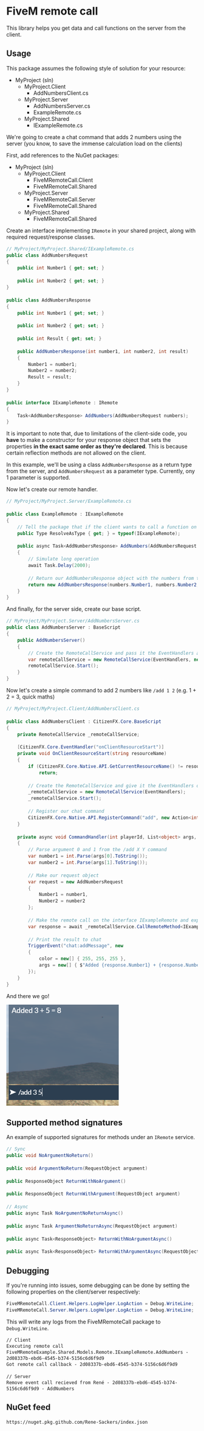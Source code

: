 # FiveM remote call

This library helps you get data and call functions on the server from the client.

## Usage

This package assumes the following style of solution for your resource:

- MyProject (sln)
	- MyProject.Client
		- AddNumbersClient.cs
	- MyProject.Server
		- AddNumbersServer.cs
		- ExampleRemote.cs
	- MyProject.Shared
		- IExampleRemote.cs

We're going to create a chat command that adds 2 numbers using the server (you know, to save the immense calculation load on the clients)  

First, add references to the NuGet packages:
- MyProject (sln)
	- MyProject.Client
		- FiveMRemoteCall.Client
		- FiveMRemoteCall.Shared
	- MyProject.Server
		- FiveMRemoteCall.Server
		- FiveMRemoteCall.Shared
	- MyProject.Shared
		- FiveMRemoteCall.Shared

Create an interface implementing `IRemote` in your shared project, along with required request/response classes.

```csharp
// MyProject/MyProject.Shared/IExampleRemote.cs
public class AddNumbersRequest
{
	public int Number1 { get; set; }

	public int Number2 { get; set; }
}

public class AddNumbersResponse
{
	public int Number1 { get; set; }

	public int Number2 { get; set; }

	public int Result { get; set; }

	public AddNumbersResponse(int number1, int number2, int result)
	{
		Number1 = number1;
		Number2 = number2;
		Result = result;
	}
}

public interface IExampleRemote : IRemote
{
	Task<AddNumbersResponse> AddNumbers(AddNumbersRequest numbers);
}
```

It is important to note that, due to limitations of the client-side code, you **have** to make a constructor for your response object that sets the properties **in the exact same order as they're declared**. This is because certain reflection methods are not allowed on the client.

In this example, we'll be using a class `AddNumbersResponse` as a return type from the server, and `AddNumbersRequest` as a parameter type. Currently, ony 1 parameter is supported.

Now let's create our remote handler.

```csharp
// MyProject/MyProject.Server/ExampleRemote.cs

public class ExampleRemote : IExampleRemote
{
	// Tell the package that if the client wants to call a function on IExampleRemote, that this is the class that handles it.
	public Type ResolveAsType { get; } = typeof(IExampleRemote);

	public async Task<AddNumbersResponse> AddNumbers(AddNumbersRequest numbers)
	{
		// Simulate long operation
		await Task.Delay(2000);

		// Return our AddNumbersResponse object with the numbers from the client and the result
		return new AddNumbersResponse(numbers.Number1, numbers.Number2, numbers.Number1 + numbers.Number2);
	}
}
```

And finally, for the server side, create our base script.

```csharp
// MyProject/MyProject.Server/AddNumbersServer.cs
public class AddNumbersServer : BaseScript
{
	public AddNumbersServer()
	{
		// Create the RemoteCallService and pass it the EventHandlers and our IRemote implementation (ExampleRemote)
		var remoteCallService = new RemoteCallService(EventHandlers, new [] { new ExampleRemote() });
		remoteCallService.Start();
	}
}
```

Now let's create a simple command to add 2 numbers like `/add 1 2` (e.g. 1 + 2 = 3, quick maths)

```csharp
// MyProject/MyProject.Client/AddNumbersClient.cs

public class AddNumbersClient : CitizenFX.Core.BaseScript
{
	private RemoteCallService _remoteCallService;

	[CitizenFX.Core.EventHandler("onClientResourceStart")]
	private void OnClientResourceStart(string resourceName)
	{
		if (CitizenFX.Core.Native.API.GetCurrentResourceName() != resourceName)
			return;

		// Create the RemoteCallService and give it the EventHandlers object so it can register an event
		_remoteCallService = new RemoteCallService(EventHandlers);
		_remoteCallService.Start();

		// Register our chat command
		CitizenFX.Core.Native.API.RegisterCommand("add", new Action<int, List<object>, string>(CommandHandler), false);
	}

	private async void CommandHandler(int playerId, List<object> args, string rawCommand)
	{
		// Parse argument 0 and 1 from the /add X Y command
		var number1 = int.Parse(args[0].ToString());
		var number2 = int.Parse(args[1].ToString());

		// Make our request object
		var request = new AddNumbersRequest
		{
			Number1 = number1,
			Number2 = number2
		};

		// Make the remote call on the interface IExampleRemote and expect an object of type AddNumbersResponse back
		var response = await _remoteCallService.CallRemoteMethod<IExampleRemote, AddNumbersResponse>(r => r.AddNumbers(request));

		// Print the result to chat
		TriggerEvent("chat:addMessage", new
		{
			color = new[] { 255, 255, 255 },
			args = new[] { $"Added {response.Number1} + {response.Number2} = {response.Result}" }
		});
	}
}
```

And there we go!

![screenshot](readme/screenshot.png)

## Supported method signatures

An example of supported signatures for methods under an `IRemote` service.

```csharp
// Sync
public void NoArgumentNoReturn()

public void ArgumentNoReturn(RequestObject argument)

public ResponseObject ReturnWithNoArgument()

public ResponseObject ReturnWithArgument(RequestObject argument)

// Async
public async Task NoArgumentNoReturnAsync()

public async Task ArgumentNoReturnAsync(RequestObject argument)

public async Task<ResponseObject> ReturnWithNoArgumentAsync()

public async Task<ResponseObject> ReturnWithArgumentAsync(RequestObject argument)
```

## Debugging

If you're running into issues, some debugging can be done by setting the following properties on the client/server respectively:
```csharp
FiveMRemoteCall.Client.Helpers.LogHelper.LogAction = Debug.WriteLine;
FiveMRemoteCall.Server.Helpers.LogHelper.LogAction = Debug.WriteLine;
```

This will write any logs from the FiveMRemoteCall package to `Debug.WriteLine`.

```
// Client
Executing remote call FiveMRemoteExample.Shared.Models.Remote.IExampleRemote.AddNumbers - 2d08337b-ebd6-4545-b374-5156c6d6f9d9
Got remote call callback - 2d08337b-ebd6-4545-b374-5156c6d6f9d9

// Server
Remove event call recieved from René - 2d08337b-ebd6-4545-b374-5156c6d6f9d9 - AddNumbers
```

## NuGet feed

```
https://nuget.pkg.github.com/Rene-Sackers/index.json
```